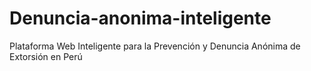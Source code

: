 # Denuncia-anonima-inteligente
Plataforma Web Inteligente para la Prevención y Denuncia Anónima de Extorsión en Perú

